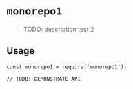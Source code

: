 # `monorepo1`

> TODO: description
> test 2

## Usage

```
const monorepo1 = require('monorepo1');

// TODO: DEMONSTRATE API
```
